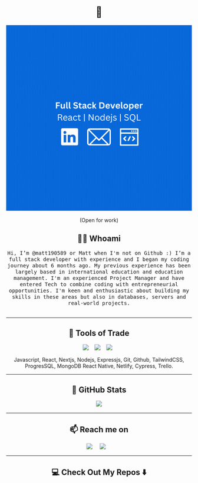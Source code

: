 <!---
matt190589/matt190589 is a ✨ special ✨ repository because its `README.md` (this file) appears on your GitHub profile.
You can click the Preview link to take a look at your changes.
--->

<h1 align="center"> 👋 </h1>
<div align="center">
  <img src="https://github.com/matt190589/matt190589/blob/main/Github%20readme%20gif.gif?raw=true" alt="header"/>
</div>
<p align="center"> (Open for work)</p>

<h2 align="center"> 👨‍💻 Whoami</h2>
<p align="center">
  <samp> Hi, I’m @matt190589 or Matt when I'm not on Github :) I’m a full stack developer with experience and I began my coding journey about 6 months ago. My previous experience has been largely based in international education and education management. I'm an experienced Project Manager and have entered Tech to combine coding with entrepreneurial opportunities. I'm keen and enthusiastic about building my skills in these areas but also in databases, servers and real-world projects. 
  </samp>
  <br> <br>
</p>

<hr>

<h2 align="center"> 🔭 Tools of Trade</h2>
<p align="center">
  <img src="https://img.shields.io/badge/node.js%20-%2343853D.svg?&style=for-the-badge&logo=node.js&logoColor=white" />&nbsp;&nbsp;&nbsp;
  <img src="https://img.shields.io/badge/react%20-%2300D9FF.svg?&style=for-the-badge&logo=react&logoColor=white" />&nbsp;&nbsp;&nbsp;
  <img src="https://img.shields.io/badge/tailwind-css%20-%231572B6.svg?&style=for-the-badge&logo=tailwind-css&logoColor=white" />&nbsp;&nbsp;
</p>
<p align="center">Javascript, React, Nextjs, Nodejs, Expressjs, Git, Github, TailwindCSS, ProgresSQL, MongoDB React Native, Netlify, Cypress, Trello.</p>

<hr>

<h2 align="center">💬 GitHub Stats</h2>
<p align="center" align='right'>
  <img src="http://github-readme-streak-stats.herokuapp.com?user=matt190589&theme=sea" />
</p>

<hr>

<h2  align="center">📫 Reach me on</h2>
<p align="center">
  <a target="_blank"href="https://www.linkedin.com/in/matt-doherty-aa611974/"><img src="https://img.shields.io/badge/linkedin-%230077B5.svg?&style=for-the-badge&logo=linkedin&logoColor=white" /></a>&nbsp;&nbsp;&nbsp;&nbsp;
  <a href="mailto:matthew.doherty97@gmail.com?subject=Hello%20Ileri,%20From%20Github"><img src="https://img.shields.io/badge/gmail-%23D14836.svg?&style=for-the-badge&logo=gmail&logoColor=white" /></a>&nbsp;&nbsp;&nbsp;&nbsp;
</p>

<hr>

<h2  align="center">💻 Check Out My Repos ⬇️ </h2>

